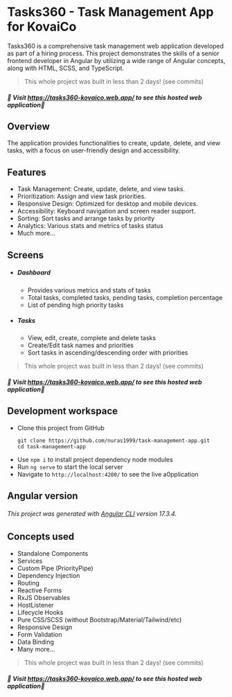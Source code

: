 # Tasks360 - Task Management App for KovaiCo

Tasks360 is a comprehensive task management web application developed as part of a hiring process. This project demonstrates the skills of a senior frontend developer in Angular by utilizing a wide range of Angular concepts, along with HTML, SCSS, and TypeScript.

> This whole project was built in less than 2 days! (see commits)

##### 🎉 Visit https://tasks360-kovaico.web.app/ to see this hosted web application🎉 

## Overview 
The application provides functionalities to create, update, delete, and view tasks, with a focus on user-friendly design and accessibility.

## Features
- Task Management: Create, update, delete, and view tasks.
- Prioritization: Assign and view task priorities.
- Responsive Design: Optimized for desktop and mobile devices.
- Accessibility: Keyboard navigation and screen reader support.
- Sorting: Sort tasks and arrange tasks by priority
- Analytics: Various stats and metrics of tasks status
- Much more...

## Screens
- ##### Dashboard
    - Provides various metrics and stats of tasks
    - Total tasks, completed tasks, pending tasks, completion percentage
    - List of pending high priority tasks

- ##### Tasks 
    - View, edit, create, complete and delete tasks
    - Create/Edit task names and priorities
    - Sort tasks in ascending/descending order with priorities

> This whole project was built in less than 2 days! (see commits)

##### 🎉 Visit https://tasks360-kovaico.web.app/ to see this hosted web application🎉 

## Development workspace
- Clone this project from GitHub 
    ```
    git clone https://github.com/nuras1999/task-management-app.git
    cd task-management-app
    ```
- Use `npm i` to install project dependency node modules
- Run `ng serve` to start the local server
- Navigate to `http://localhost:4200/` to see the live a0pplication

## Angular version
###### This project was generated with [Angular CLI](https://github.com/angular/angular-cli) version 17.3.4.

## Concepts used 
- Standalone Components
- Services
- Custom Pipe (PriorityPipe)
- Dependency Injection
- Routing
- Reactive Forms
- RxJS Observables
- HostListener
- Lifecycle Hooks
- Pure CSS/SCSS (without Bootstrap/Material/Tailwind/etc)
- Responsive Design
- Form Validation
- Data Binding
- Many more...

> This whole project was built in less than 2 days! (see commits)

##### 🎉 Visit https://tasks360-kovaico.web.app/ to see this hosted web application🎉 
